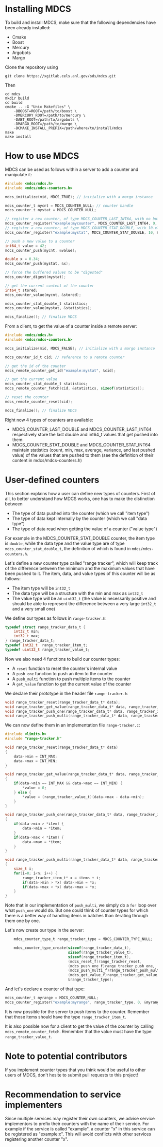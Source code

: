 Installing MDCS
===============

To build and install MDCS, make sure that the following dependencies have been
already installed:

 * Cmake
 * Boost
 * Mercury
 * Argobots
 * Margo
 
Clone the repository using 
```
git clone https://xgitlab.cels.anl.gov/sds/mdcs.git
```

Then
```
cd mdcs
mkdir build
cd build
cmake .. -G "Unix Makefiles" \
    -DBOOST=ROOT=/path/to/boost \
    -DMERCURY_ROOT=/path/to/mercury \
    -DABT_ROOT=/path/to/argobots \
    -DMARGO_ROOT=/path/to/margo \
    -DCMAKE_INSTALL_PREFIX=/path/where/to/install/mdcs
make
make install
```

How to use MDCS
===============

MDCS can be used as follows within a server to add a counter and manipulate it:

```c
#include <mdcs/mdcs.h>
#include <mdcs/mdcs-counters.h>

mdcs_initialize(mid, MDCS_TRUE); // initialize with a margo instance

mdcs_counter_t mycnt = MDCS_COUNTER_NULL; // counter handle
mdcs_counter_t mystat = MDCS_COUNTER_NULL;

// register a new counter, of type MDCS_COUNTER_LAST_INT64, with no buffer
mdcs_counter_register("example:mycounter", MDCS_COUNTER_LAST_INT64, 0, &mycnt);
// register a new counter, of type MDCS_COUNTER_STAT_DOUBLE, with 10-element buffer
mdcs_counter_register("example:mystat", MDCS_COUNTER_STAT_DOUBLE, 10, &mystat);

// push a new value to a counter
int64_t value = 42;
mdcs_counter_push(mycnt, &value);

double x = 0.34;
mdcs_counter_push(mystat, &x);

// force the buffered values to be "digested"
mdcs_counter_digest(mystat);

// get the current content of the counter
int64_t stored;
mdcs_counter_value(mycnt, &stored);

mdcs_counter_stat_double_t statistics;
mdcs_counter_value(mystat, &statistics);

mdcs_finalize(); // finalize MDCS
```

From a client, to get the value of a counter inside a remote server:

```c
#include <mdcs/mdcs.h>
#include <mdcs/mdcs-counters.h>

mdcs_initialize(mid, MDCS_FALSE); // initialize with a margo instance

mdcs_counter_id_t cid; // reference to a remote counter

// get the id of the counter
mdcs_remote_counter_get_id("example:mystat", &cid);

// get the current value
mdcs_counter_stat_double_t statistics;
mdcs_remote_counter_fetch(cid, &statistics, sizeof(statistics));

// reset the counter
mdcs_remote_counter_reset(cid);

mdcs_finalize(); // finalize MDCS
```

Right now 4 types of counters are available:

 * MDCS_COUNTER_LAST_DOUBLE and MDCS_COUNTER_LAST_INT64 respectively store the
 last double and int64_t values that get pushed into them.
 * MDCS_COUNTER_STAT_DOUBLE and MDCS_COUNTER_STAT_INT64 maintain statistics
 (count, min, max, average, variance, and last pushed value) of the values that
 are pushed to them (see the definition of their content in mdcs/mdcs-counters.h)
 
User-defined counters
=====================

This section explains how a user can define new types of counters. First of all,
to better understand how MDCS works, one has to make the distinction between
 * The type of data pushed into the counter (which we call "item type")
 * The type of data kept internally by the counter (which we call "data type")
 * The type of data read when getting the value of a counter ("value type")

For example in the MDCS_COUNTER_STAT_DOUBLE counter, the item type is `double`,
while the data type and the value type are of type `mdcs_counter_stat_double_t`,
the definition of which is found in `mdcs/mdcs-counters.h`.

Let's define a new counter type called "range tracker", which will keep track
of the difference between the minimum and the maximum values that have been
pushed to it. The item, data, and value types of this counter will be as follows:
 * The item type will be `int32_t`
 * The data type will be a structure with the min and max as `int32_t`
 * The value type will be an `uint32_t` (the value is necessarily positive and
should be able to represent the difference between a very large `int32_t` and a very small one)

We define our types as follows in `range-tracker.h`:

```c
typedef struct range_tracker_data_t {
    int32_t min;
    int32_t max;
} range_tracker_data_t;
typedef int32_t  range_tracker_item_t;
typedef uint32_t range_tracker_value_t;
```

Now we also need 4 functions to build our counter types:
 * A `reset` function to reset the counter's internal value
 * A `push_one` function to push an item to the counter
 * A `push_multi` function to push multiple items to the counter
 * A `get_value` function to get the current value of the counter

We declare their prototype in the header file `range-tracker.h`:

```c
void range_tracker_reset(range_tracker_data_t* data);
void range_tracker_get_value(range_tracker_data_t* data, range_tracker_value_t* value);
void range_tracker_push_one(range_tracker_data_t* data, range_tracker_item_t* item);
void range_tracker_push_multi(range_tracker_data_t* data, range_tracker_item_t* items, size_t n);
```

We can now define them in an implementation file `range-tracker.c`:

```c
#include <limits.h>
#include "range-tracker.h"

void range_tracker_reset(range_tracker_data_t* data)
{
    data->min = INT_MAX;
    data->max = INT_MIN;
}

void range_tracker_get_value(range_tracker_data_t* data, range_tracker_value_t* value)
{
    if(data->min == INT_MAX && data->max == INT_MIN) {
        *value = 0;
    } else {
        *value = (range_tracker_value_t)(data->max - data->min);
    }
}

void range_tracker_push_one(range_tracker_data_t* data, range_tracker_item_t* item)
{
    if(data->min > *item) {
        data->min = *item;
    }
    if(data->max < *item) {
        data->max = *item;
    }
}

void range_tracker_push_multi(range_tracker_data_t* data, range_tracker_item_t* items, size_t n)
{
    size_t i;
    for(i=0; i<n; i++) {
        range_tracker_item_t* x = items + i;
        if(data->min > *x) data->min = *x;
        if(data->max < *x) data->max = *x;
    }
}
```

Note that in our implementation of `push_multi`, we simply do a `for` loop
over what `push_one` would do. But one could think of counter types for which there is
a better way of handling items in batches than iterating through them one by one.

Let's now create our type in the server:

```c
    mdcs_counter_type_t range_tracker_type = MDCS_COUNTER_TYPE_NULL;

    mdcs_counter_type_create(sizeof(range_tracker_data_t),
                             sizeof(range_tracker_value_t),
                             sizeof(range_tracker_item_t),
                             (mdcs_reset_f)range_tracker_reset,
                             (mdcs_push_one_f)range_tracker_push_one,
                             (mdcs_push_multi_f)range_tracker_push_multi,
                             (mdcs_get_value_f)range_tracker_get_value,
                             &range_tracker_type);
```

And let's declare a counter of that type:

```c
mdcs_counter_t myrange = MDCS_COUNTER_NULL;
mdcs_counter_register("example:myrange", range_tracker_type, 0, &myrange);
```

It is now possible for the server to push items to the counter.
Remember that those items should have the type `range_tracker_item_t`.

It is also possible now for a client to get the value of the counter by
calling `mdcs_remote_counter_fetch`. Remember that the value must have the type
`range_tracker_value_t`.

Note to potential contributors
==============================

If you implement counter types that you think would be useful to other users
of MDCS, don't hesite to submit pull requests to this project!

Recommendation to service implementers
======================================

Since multiple services may register their own counters, we advise service
implementors to prefix their counters with the name of their service. For
example if the service is called "example", a counter "x" in this service
can be registered as "example:x". This will avoid conflicts with other services
registering another counter "x".